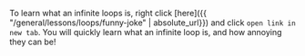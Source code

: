 To learn what an infinite loops is, right click [here]({{ "/general/lessons/loops/funny-joke" | absolute_url}}) and click `open link in new tab`. You will quickly learn what an infinite loop is, and how annoying they can be!
